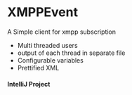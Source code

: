 # XMPPEvent
A Simple client for xmpp subscription
* Multi threaded users 
* output of each thread in separate file 
* Configurable variables 
* Prettified XML 

#### IntelliJ Project 

